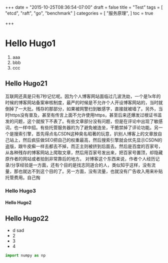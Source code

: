 +++
date = "2015-10-25T08:36:54-07:00"
draft = false
title = "Test"
tags = [
  "etcd",
  "raft",
  "go",
  "benchmark"
]
categories = [
  "服务原理",
]
toc = true 

+++

# Hello Hugo1

 1. aaa
 1. bbb
 1. ccc

## Hello Hugo21

互联网还真是只有7秒记忆呢。因为个人博客网站面临过几波洗劫，一个是1x年的时候的博客网站备案审核制度，最严的时候是不允许个人开设博客网站的，当时就倒掉了一大批。残存的那部分，如果被网警扫到敏感字，直接就被墙了。另外，当时https没有普及，甚至有传言上面不允许使用https，甚至后来还爆发过根证书滥发的问题，这个就按下不表了。有些文章部分没有问题，但是在评论中出现了敏感词，也一样中招。有些托管服务器的为了避免被连坐，干脆禁掉了评论功能。另一个是搜索引擎，首先得点名CSDN这种臭名昭著的玩意，扒别人博客上的文章放自己站上，然后疯狂做SEO把自己的权重最高，然后搜索引擎就会优先显示CSDN的盗版，跟牛皮癣一样去都去不掉，而正主则被挤到后面去。然后是百度的百家号，从各种残存的博客网站上爬取文章，然后用百家号发出来，把百家号置顶，却隐藏原作者的网站或者拍到非常靠后的地方。
对博客这个东西来说，作者个人经历记录/分享经验是一方面，还有个目的是找志同道合的人，类似知乎这样，没有流量，那也就达不到这个目的了。另一方面，没有流量，也就没有广告收入用来补贴托管费用。自己掏

### Hello Hugo3

#### Hello Hugo2

## Hello Hugo22
- d sad 
- 2
- 3
- 4
```py
import numpy as np
```